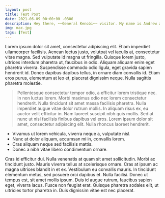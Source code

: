 ```yaml
---
layout: post
title: Test Post
date: 2021-06-09 00:00:00 -0300
description: Hey there, ~~General Kenobi~~ visitor. My name is Andrew and this is my data science journey.
img: mac.jpg
tags: [Test]
---
```


Lorem ipsum dolor sit amet, consectetur adipiscing elit. Etiam imperdiet ullamcorper facilisis. Aenean lectus justo, volutpat vel iaculis at, consectetur vitae magna. Sed vulputate id magna ut fringilla. Quisque lorem justo, ultrices interdum pharetra ut, faucibus in odio. Aliquam aliquam enim eget pharetra viverra. Suspendisse commodo odio ligula, eget gravida sapien hendrerit id. Donec dapibus dapibus tellus, in ornare diam convallis id. Etiam eros purus, elementum at leo et, placerat dignissim neque. Nulla sagittis pharetra molestie.

>Pellentesque consectetur tempor odio, a efficitur lorem tristique nec. In non luctus lorem. Morbi maximus odio nec lorem consectetur hendrerit. Nulla tincidunt sit amet massa facilisis pharetra. Nulla imperdiet augue vitae dolor rutrum mollis. In aliquam risus ex, eu auctor velit efficitur in. Nam laoreet suscipit nibh quis mollis. Sed at nunc ut nisl facilisis finibus dapibus vel eros. Lorem ipsum dolor sit amet, consectetur adipiscing elit. Nulla rhoncus laoreet hendrerit.

<script src="https://gist.github.com/acmarkes/2110c3e7859a5ea5fd9229301faa5c9b.js"></script>

- Vivamus ut lorem vehicula, viverra neque a, vulputate nisl.
- Nunc at dolor aliquam, accumsan mi in, convallis lorem.
- Cras aliquam neque sed facilisis mattis.
- Donec a nibh vitae libero condimentum ornare.

Cras id efficitur dui. Nulla venenatis at quam sit amet sollicitudin. Morbi ac tincidunt justo. Mauris viverra tellus at scelerisque ornare. Cras at ipsum ac magna ultrices blandit in et ex. Vestibulum eu convallis mauris. In tincidunt elementum metus, sed posuere orci dapibus et. Nulla facilisi. Donec ut tempus est, sit amet mollis ipsum. Duis id augue rutrum, faucibus sapien eget, viverra lacus. Fusce non feugiat erat. Quisque pharetra sodales elit, ut ultricies tortor pharetra in. Duis dignissim vitae est nec placerat.
